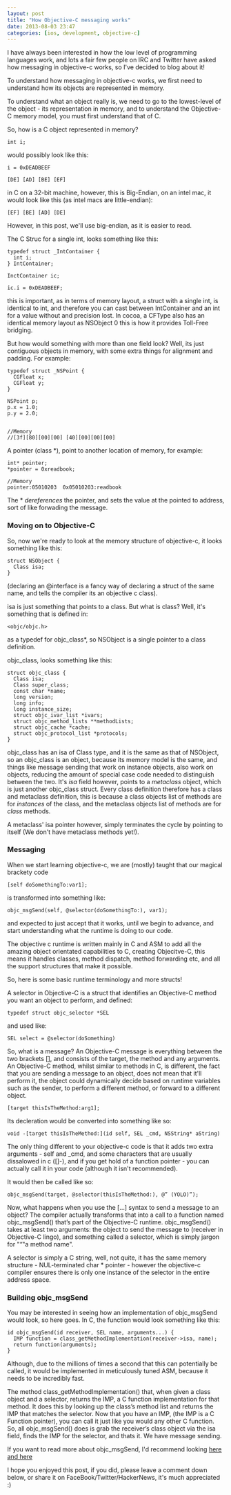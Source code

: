 ```yaml
---
layout: post
title: "How Objective-C messaging works"
date: 2013-08-03 23:47
categories: [ios, development, objective-c]
---
```


I have always been interested in how the low level of programming languages work, and lots a fair few people on IRC and Twitter have asked how messaging in objective-c works, so I've decided to blog about it!
<!-- more -->
To understand how messaging in objective-c works, we first need to understand how its objects are represented in memory.

To understand what an object really is, we need to go to the lowest-level of the object - its representation in memory, and to understand the Objective-C memory model, you must first understand that of C.

So, how is a C object represented in memory?

    int i;

would possibly look like this:

    i = 0xDEADBEEF

    [DE] [AD] [BE] [EF]

in C on a 32-bit machine, however, this is Big-Endian, on an intel mac, it would look like this (as intel macs are little-endian):

    [EF] [BE] [AD] [DE]

However, in this post, we'll use big-endian, as it is easier to read.

The C Struc for a single int, looks something like this:


    typedef struct _IntContainer {
      int i;
    } IntContainer;
    
    InctContainer ic;
    
    ic.i = 0xDEADBEEF;


this is important, as in terms of memory layout, a struct with a single int, is identical to int, and therefore you can cast between IntContainer and an int for a value without and precision lost. In cocoa, a CFType also has an identical memory layout as NSObject 0 this is how it provides Toll-Free bridging.

But how would something with more than one field look? Well, its just contiguous objects in memory, with some extra things for alignment and padding. For example:



    typedef struct _NSPoint {
      CGFloat x;
      CGFloat y;
    }
    
    NSPoint p;
    p.x = 1.0;
    p.y = 2.0;
    
    
    //Memory
    //[3f][80][00][00] [40][00][00][00]



A pointer (class \*), point to another location of memory, for example:

    int* pointer;
    *pointer = 0xreadbook;
    
    //Memory
    pointer:05010203  0x05010203:readbook


The * _dereferences_ the pointer, and sets the value at the pointed to address, sort of like forwading the message.


### Moving on to Objective\-C ###

So, now we're ready to look at the memory structure of objective\-c, it looks something like this:

    struct NSObject {
      Class isa;
    }

(declaring an @interface is a fancy way of declaring a struct of the same name, and tells the compiler its an objective c class).

isa is just something that points to a class. But what is class? 
Well, it's something that is defined in: 

    <objc/objc.h>

as a typedef for objc_class\*, so NSObject is a single pointer to a class definition.

objc_class, looks something like this:

    struct objc_class {
      Class isa;
      Class super_class;
      const char *name;
      long version;
      long info;
      long instance_size;
      struct objc_ivar_list *ivars;
      struct objc_method_lists **methodLists;
      struct objc_cache *cache;
      struct objc_protocol_list *protocols;
    }

objc\_class has an isa of Class type, and it is the same as that of NSObject, so an objc\_class is an object, because its memory model is the same, and things like message sending that work on instance objects, also work on objects, reducing the amount of special case code needed to distinguish between the two. It's _isa_ field however, points to a _metaclass_ object, which is just another objc\_class struct. Every class definition therefore has a class and metaclass definition, this is because a class objects list of methods are for _instances_ of the class, and the metaclass objects list of methods are for _class_ methods.

A metaclass' isa pointer however, simply terminates the cycle by pointing to itself (We don't have metaclass methods yet!).


### Messaging ###

When we start learning objective-c, we are (mostly) taught that our magical brackety code

    [self doSomethingTo:var1];

is transformed into something like:

    objc_msgSend(self, @selector(doSomethingTo:), var1);

and expected to just accept that it works, until we begin to advance, and start understanding what the runtime is doing to our code.

The objective c runtime is written mainly in C and ASM to add all the amazing object orientated capabilities to C, creating Objecitve-C, this means it handles classes, method dispatch, method forwarding etc, and all the support structures that make it possible.

So, here is some basic runtime terminology and more structs!

A selector in Objective-C is a struct that identifies an Objective-C method you want an object to perform, and defined:

    typedef struct objc_selector *SEL

and used like:

    SEL select = @selector(doSomething)


So, what is a message? An Objective-C message is everything between the two brackets \[\], and consists of the target, the method and any arguments. An Objective-C method, whilst similar to methods in C, is different, the fact that you are sending a message to an object, does not mean that it'll perform it, the object could dynamically decide based on runtime variables such as the sender, to perform a different method, or forward to a different object.

    [target thisIsTheMethod:arg1];

Its decleration would be converted into something like so:

    void -[target thisIsTheMethod:](id self, SEL _cmd, NSString* aString)

The only thing different to your objective-c code is that it adds two extra arguments - self and \_cmd, and some characters that are usually dissalowed in c (\[\]-), and if you get hold of a function pointer - you can actually call it in your code (although it isn't recommended).

It would then be called like so:

    objc_msgSend(target, @selector(thisIsTheMethod:), @” (YOLO)”);

Now, what happens when you use the [...] syntax to send a message to an object? The compiler actually transforms that into a call to a function named objc_msgSend() that’s part of the Objective-C runtime. objc_msgSend() takes at least two arguments: the object to send the message to (receiver in Objective-C lingo), and something called a selector, which is simply jargon for "“"a method name".

A selector is simply a C string, well, not quite, it has the same memory structure - NUL-terminated char \* pointer - however the objective-c compiler ensures there is only one instance of the selector in the entire address space.

### Building objc_msgSend ###

You may be interested in seeing how an implementation of objc_msgSend would look, so here goes. In C, the function would look something like this:

    id objc_msgSend(id receiver, SEL name, arguments...) {
      IMP function = class_getMethodImplementation(receiver->isa, name);
      return function(arguments);
    }

Although, due to the millions of times a second that this can potentially be called, it would be implemented in meticulously tuned ASM, because it needs to be incredibly fast. 

The method class_getMethodImplementation() that, when given a class object and a selector, returns the IMP, a C function implementation for that method. It does this by looking up the class’s method list and returns the IMP that matches the selector. Now that you have an IMP, (the IMP is a C Function pointer), you can call it just like you would any other C function. So, all objc_msgSend() does is grab the receiver’s class object via the isa field, finds the IMP for the selector, and thats it. We have message sending.

If you want to read more about objc_msgSend, I'd recommend looking [here](http://www.mikeash.com/pyblog/friday-qa-2012-11-16-lets-build-objc_msgsend.html) [and here](http://developer.apple.com/library/ios/#DOCUMENTATION/Cocoa/Conceptual/ObjCRuntimeGuide/Articles/ocrtHowMessagingWorks.html)

I hope you enjoyed this post, if you did, please leave a comment down below, or share it on FaceBook/Twitter/HackerNews, it's much appreciated :)

